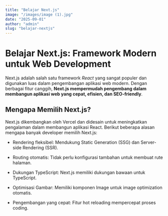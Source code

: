 ```yaml
---
title: "Belajar Next.js"
image: "/images/image (1).jpg"
date: "2025-09-01"
author: "admin"
slug: "belajar-nextjs"
---
```


# Belajar Next.js: Framework Modern untuk Web Development

Next.js adalah salah satu framework _React_ yang sangat populer dan digunakan luas dalam pengembangan aplikasi web modern. Dengan berbagai fitur canggih, **Next.js mempermudah pengembang dalam membangun aplikasi web yang cepat, efisien, dan SEO-friendly**.

## Mengapa Memilih Next.js?

Next.js dikembangkan oleh Vercel dan didesain untuk meningkatkan pengalaman dalam membangun aplikasi React. Berikut beberapa alasan mengapa banyak developer memilih Next.js:

- Rendering fleksibel: Mendukung Static Generation (SSG) dan Server-side Rendering (SSR).

- Routing otomatis: Tidak perlu konfigurasi tambahan untuk membuat rute halaman.

- Dukungan TypeScript: Next.js memiliki dukungan bawaan untuk TypeScript.

- Optimisasi Gambar: Memiliki komponen Image untuk image optimization otomatis.

- Pengembangan yang cepat: Fitur hot reloading mempercepat proses coding.

